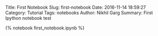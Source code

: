 Title: First Notebook
Slug: first-notebook
Date: 2016-11-14 18:59:27
Category: Tutorial
Tags: notebooks
Author: Nikhil Garg
Summary: First Ipython notebook test

{% notebook first_notebook.ipynb %}